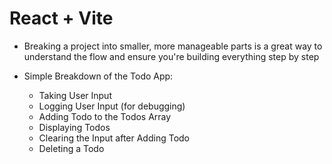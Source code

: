 # React + Vite

-  Breaking a project into smaller, more manageable parts is a great way to understand the flow and ensure you're building everything step by step
-  Simple Breakdown of the Todo App:

    - Taking User Input
    - Logging User Input (for debugging)
    - Adding Todo to the Todos Array
    - Displaying Todos
    - Clearing the Input after Adding Todo
    - Deleting a Todo
